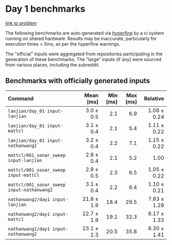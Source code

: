 # Day 1 benchmarks

[link to problem](http://adventofcode.com/2021/day/1)

The following benchmarks are auto-generated via [hyperfine](https://github.com/sharkdp/hyperfine) by a ci system running on shared hardware. Results may be inaccurate, particularly for execution times < 5ms, as per the hyperfine warnings.

The "official" inputs were aggregated from repositories participating in the generation of these benchmarks. The "large" inputs (if any) were sourced from various places, including the subreddit.

## Benchmarks with officially generated inputs
| Command | Mean [ms] | Min [ms] | Max [ms] | Relative |
|:---|---:|---:|---:|---:|
| `lanjian/day_01 input-lanjian` | 3.0 ± 0.5 | 2.1 | 6.9 | 1.06 ± 0.24 |
| `lanjian/day_01 input-mattcl` | 3.1 ± 0.4 | 2.1 | 5.4 | 1.11 ± 0.22 |
| `lanjian/day_01 input-nathanwang2` | 3.2 ± 0.4 | 2.2 | 7.1 | 1.15 ± 0.22 |
| `mattcl/001_sonar_sweep input-lanjian` | 2.8 ± 0.4 | 2.1 | 5.2 | 1.00 |
| `mattcl/001_sonar_sweep input-mattcl` | 2.9 ± 0.5 | 2.3 | 6.5 | 1.05 ± 0.22 |
| `mattcl/001_sonar_sweep input-nathanwang2` | 3.1 ± 0.4 | 2.2 | 6.4 | 1.10 ± 0.21 |
| `nathanwang2/day1 input-lanjian` | 21.8 ± 1.9 | 18.4 | 29.5 | 7.83 ± 1.28 |
| `nathanwang2/day1 input-mattcl` | 22.7 ± 1.9 | 19.1 | 32.3 | 8.17 ± 1.33 |
| `nathanwang2/day1 input-nathanwang2` | 23.1 ± 2.3 | 20.5 | 35.8 | 8.30 ± 1.41 |
